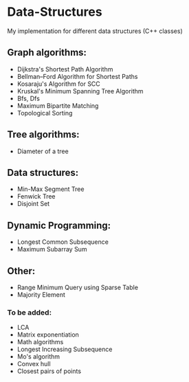 # Data-Structures
My implementation for different data structures (C++ classes)

## Graph algorithms:
* Dijkstra's Shortest Path Algorithm
* Bellman–Ford Algorithm for Shortest Paths
* Kosaraju's Algorithm for SCC
* Kruskal's Minimum Spanning Tree Algorithm
* Bfs, Dfs
* Maximum Bipartite Matching
* Topological Sorting

## Tree algorithms:
* Diameter of a tree

## Data structures:
* Min-Max Segment Tree
* Fenwick Tree
* Disjoint Set

## Dynamic Programming:
* Longest Common Subsequence
* Maximum Subarray Sum

## Other:
* Range Minimum Query using Sparse Table
* Majority Element


### To be added:
* LCA
* Matrix exponentiation
* Math algorithms
* Longest Increasing Subsequence
* Mo's algorithm
* Convex hull
* Closest pairs of points
